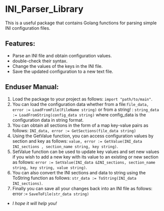 # __INI_Parser_Library__

This is a useful package that contains Golang functions for parsing simple INI configuration files.

## __Features:__
- Parse an INI file and obtain configuration values.
- double-check their syntax.
- Change the values of the keys in the INI file.
- Save the updated configuration to a new text file.

## __Enduser Manual:__
1. Load the package to your project as follows:
`import "path/to/main"`.
2. You can load the configuration data whether from a file:`file_data, error := LoadFromFile(FileName string)` 
or from a string! : `string_data := LoadFromString(config_data string)`  where config_data is the configuration data in string format.
3. You can obtain all sections in the form of a map key-value pairs as follows: `INI_data, error := GetSections(file_data string)`
4. Using the GetValue function, you can access configuration values by section and key as follows: `value, error := GetValue(INI_data INI_sections , section_name string, key string)`.
5. SetValue function can be used to update key values and set new values if you wish to add a new key with its value to an existing or new section as follows: 
`error := SetValue(INI_data &INI_sections, section_name string, key string, value string)`.
6. You can also convert the INI sections and data to string using the ToString function as follows: `str_data := ToString(INI_data INI_sections)`.
7. Finally you can save all your changes back into an INI file as follows: error := `SaveToFile(str_data string)`
- *I hope it will help you!*




